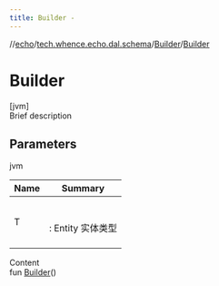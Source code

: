 ```yaml
---
title: Builder -
---
```

//[echo](../../index.md)/[tech.whence.echo.dal.schema](../index.md)/[Builder](index.md)/[Builder](-builder.md)



# Builder  
[jvm]  
Brief description  


## Parameters  
  
jvm  
  
|  Name|  Summary| 
|---|---|
| T| <br><br>: Entity 实体类型<br><br>
  
  
Content  
fun [Builder](-builder.md)()  



